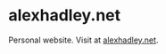 # alexhadley.net
Personal website. Visit at <a href="https://alexhadley.net" target="_blank">alexhadley.net</a>.
